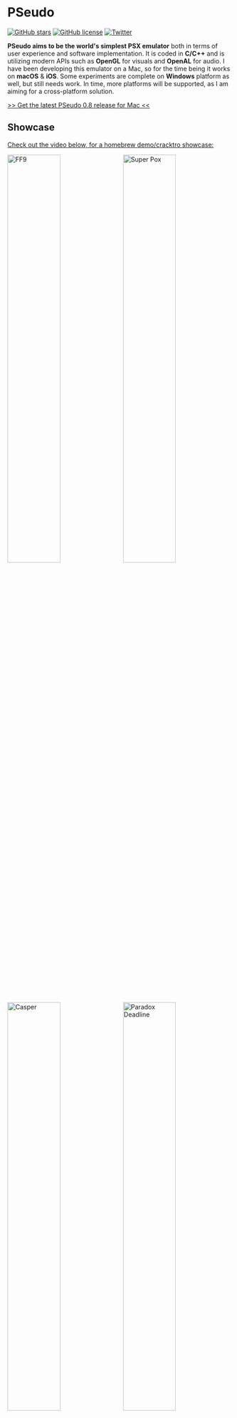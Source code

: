 <h1>PSeudo</h1>

[![GitHub stars](https://img.shields.io/github/stars/dkoluris/pseudo.svg?style=flat-square)](https://github.com/dkoluris/pseudo/stargazers) [![GitHub license](https://img.shields.io/github/license/dkoluris/pseudo.svg?style=flat-square)](https://github.com/dkoluris/pseudo/blob/master/LICENSE) [![Twitter](https://img.shields.io/twitter/url/https/github.com/dkoluris/pseudo.svg?style=social)](https://twitter.com/intent/tweet?text=Wow:&url=https%3A%2F%2Fgithub.com%2Fdkoluris%2Fpseudo)

**PSeudo aims to be the world's simplest PSX emulator** both in terms of user experience and software implementation. It is coded in **C/C++** and is utilizing modern APIs such as **OpenGL** for visuals and **OpenAL** for audio. I have been developing this emulator on a Mac, so for the time being it works on **macOS** & **iOS**. Some experiments are complete on **Windows** platform as well, but still needs work. In time, more platforms will be supported, as I am aiming for a cross-platform solution.

<a href="https://github.com/dkoluris/pseudo/releases/tag/version-0.8">>> Get the latest PSeudo 0.8 release for Mac <<</a>

<h2>Showcase</h2>

<a href="http://www.youtube.com/watch?v=BFvLRjOE99E">Check out the video below, for a homebrew demo/cracktro showcase:<br/>

<img alt="FF9" src="https://raw.githubusercontent.com/dkoluris/pseudo/master/Resources/FF9.jpg" width="48.5%"/><img alt="Super Pox" src="https://raw.githubusercontent.com/dkoluris/pseudo/master/Resources/Pox.jpg" width="48.5%" align="right"/>

<img alt="Casper" src="https://raw.githubusercontent.com/dkoluris/pseudo/master/Resources/Casper.jpg" width="48.5%"/><img alt="Paradox Deadline" src="https://raw.githubusercontent.com/dkoluris/pseudo/master/Resources/Deadline.jpg" width="48.5%" align="right"/>

</a>

<h2>Completion</h2>

Here's a list with the overall progress of the emulator, broken down in distinct parts. Components with 0% progress are not listed.
* `95% -> PSX-EXE Loader`
* `90% -> CPU Mips R3000A`
* `90% -> Interrupts`
* `85% -> GPU Primitives & Commands`
* `80% -> Mem IO`
* `75% -> GPU Textures`
* `70% -> Audio`
* `60% -> Rootcounters`
* `60% -> DMA`
* `50% -> Serial IO`
* `20% -> GTE (Co-processor 2)`
* `15% -> CD-ROM Decoder`

**PSeudo** can load some initial game screens, but nothing more for now. Also, for quite some time I will keep working on it with the provided slow CPU Interpreter.

<h2>Compile / Build</h2>

In order to build the application on **macOS** & **iOS**, the prerequisite is Xcode 9+. For **Windows** install **Microsoft Visual Studio 2015** and on top of that a prebuilt version of **LLVM 6.0**, we will use that instead of MSVC. This is important in order to keep the source code identical between different platforms.

<h2>License</h2>

Open-source under [Apache 2.0 license](https://www.apache.org/licenses/LICENSE-2.0).
